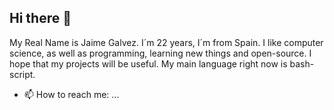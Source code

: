 ## Hi there 👋

My Real Name is Jaime Galvez. I´m 22 years, I´m from Spain. I like computer science, as well as programming, learning new things and open-source. I hope that my projects will be useful. My main language right now is bash-script.

- 📫 How to reach me: ...

  
<!--
**TheHellishPandaa/TheHellishPandaa** is a ✨ _special_ ✨ repository because its `README.md` (this file) appears on your GitHub profile.

Here are some ideas to get you started:

- 🔭 I’m currently working on ...
- 🌱 I’m currently learning ...
- 👯 I’m looking to collaborate on ...
- 🤔 I’m looking for help with ...
- 💬 Ask me about ...
- 📫 How to reach me: ...
- 😄 Pronouns: ...
- ⚡ Fun fact: ...
-->
